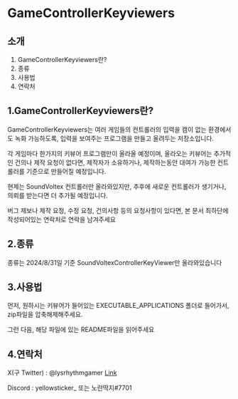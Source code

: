 GameControllerKeyviewers
==
소개
--
1. GameControllerKeyviewers란?
2. 종류
3. 사용법
4. 연락처

1.GameControllerKeyviewers란?
--
GameControllerKeyviewers는 여러 게임들의 컨트롤러의 입력을 캠이 없는 환경에서도 녹화 가능하도록, 입력을 보여주는 프로그램을 만들고 올려두는 저장소입니다.

각 게임마다 한가지의 키뷰어 프로그램만이 올라올 예정이며, 올라오는 키뷰어는 추가적인 건의나 제작 요청이 없다면, 제작자가 소유하거나, 제작하는동안 대여가 가능한 컨트롤러를 기준으로 만들어질 예정입니다. 

현제는 SoundVoltex 컨트롤러만 올라와있지만, 추후에 새로운 컨트롤러가 생기거나, 의뢰를 받는다면 더 추가될 예정입니다.

버그 제보나 제작 요청, 수정 요청, 건의사항 등의 요청사항이 있다면, 본 문서 최하단에 작성되어있는 연락처로 연락을 남겨주세요

2.종류
--
종류는 2024/8/31일 기준 SoundVoltexControllerKeyViewer만 올라와있습니다

3.사용법
--

먼저, 원하시는 키뷰어가 들어있는 EXECUTABLE_APPLICATIONS 폴더로 들어가서, zip파일을 압축해제해주세요.

그런 다음, 해당 파일에 있는 README파일을 읽어주세요

4.연락처
--
X(구 Twitter) : @lysrhythmgamer [Link](https://x.com/lysrhythmgamer)

Discord : yellowsticker_ 또는 노란딱지#7701
